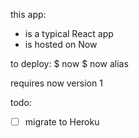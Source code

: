 this app:
- is a typical React app
- is hosted on Now

to deploy:
$ now
$ now alias

requires now version 1

todo:
- [ ] migrate to Heroku